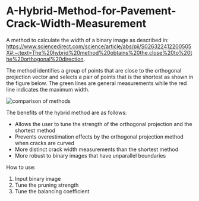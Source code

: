 # A-Hybrid-Method-for-Pavement-Crack-Width-Measurement
A method to calculate the width of a binary image as described in: https://www.sciencedirect.com/science/article/abs/pii/S026322412200505X#:~:text=The%20hybrid%20method%20obtains%20the,close%20to%20the%20orthogonal%20direction.

The method identifies a group of points that are close to the orthogonal projection vector and selects a pair of points that is the shortest as shown in the figure below. The green lines are general measurements while the red line indicates the maximum width. <br>

![comparison of methods](/comparison_measurement.png) <br>

The benefits of the hybrid method are as follows:
   <ul>
     <li>Allows the user to tune the strength of the orthogonal projection and the shortest method</li>
     <li>Prevents overestimation effects by the orthogonal projection method when cracks are curved</li>
     <li>More distinct crack width measurements than the shortest method</li>
     <li>More robust to binary images that have unparallel boundaries</li>
   </ul>
   
How to use:
   <ol>
    <li>Input binary image</li>
    <li>Tune the pruning strength</li>
    <li>Tune the balancing coefficient</li>
   </ol>


   
